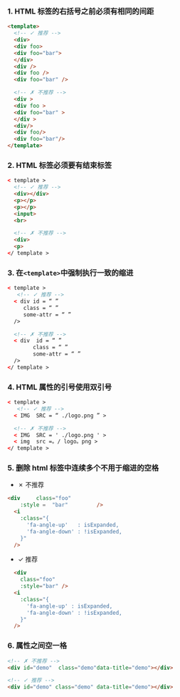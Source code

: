 ### 1. HTML 标签的右括号之前必须有相同的间距

```html
<template>
  <!-- ✓ 推荐 -->
  <div>
  <div foo>
  <div foo="bar">
  </div>
  <div />
  <div foo />
  <div foo="bar" />

  <!-- ✗ 不推荐 -->
  <div >
  <div foo >
  <div foo="bar" >
  </div >
  <div/>
  <div foo/>
  <div foo="bar"/>
</template>
```

### 2. HTML 标签必须要有结束标签

```html
< template >
  <!-- ✓ 推荐 -->
  <div></div>
  <p></p>
  <p></p>
  <input>
  <br>

  <!-- ✗ 不推荐 -->
  <div>
  <p>
</ template >
```

### 3. 在`<template>`中强制执行一致的缩进

```html
< template >
   <!-- ✓ 推荐 --> 
  < div id = “ ”
     class = “ ”
     some-attr = “ ”
  />

  <!-- ✗ 不推荐 --> 
  < div  id = “ ”
        class = “ ”
        some-attr = “ ”
  />
</ template >
```

### 4. HTML 属性的引号使用双引号

```html
< template >
   <!-- ✓ 推荐 --> 
  < IMG  SRC = “ ./logo.png ” >

  <!-- ✗ 不推荐 --> 
  < IMG  SRC = ' ./logo.png ' >
  < img  src =。/ logo。png >
</ template >
```

### 5. 删除 html 标签中连续多个不用于缩进的空格

- ✗ 不推荐

```html
<div     class="foo"
    :style =  "bar"         />
  <i
    :class="{
      'fa-angle-up'   : isExpanded,
      'fa-angle-down' : !isExpanded,
    }"
  />
```
- ✓ 推荐
  
```html
  <div
    class="foo"
    :style="bar" />
  <i
    :class="{
      'fa-angle-up' : isExpanded,
      'fa-angle-down' : !isExpanded,
    }"
  />

```

### 6. 属性之间空一格

```html
<!-- ✗ 不推荐 -->
<div id="demo"  class="demo"data-title="demo"></div>

<!-- ✓ 推荐 -->
<div id="demo" class="demo" data-title="demo"></div>

```

